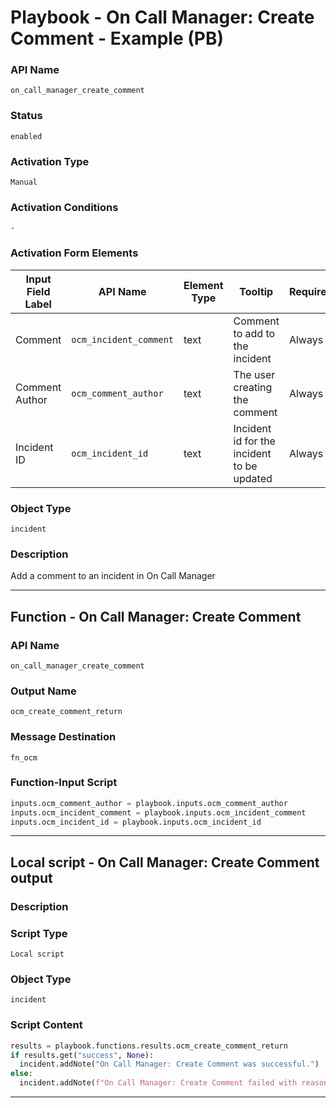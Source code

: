 <!--
    DO NOT MANUALLY EDIT THIS FILE
    THIS FILE IS AUTOMATICALLY GENERATED WITH resilient-sdk codegen
    Generated with resilient-sdk v51.0.6.0.1543
-->

# Playbook - On Call Manager: Create Comment - Example (PB)

### API Name
`on_call_manager_create_comment`

### Status
`enabled`

### Activation Type
`Manual`

### Activation Conditions
`-`

### Activation Form Elements
| Input Field Label | API Name | Element Type | Tooltip | Requirement |
| ----------------- | -------- | ------------ | ------- | ----------- |
| Comment | `ocm_incident_comment` | text | Comment to add to the incident | Always |
| Comment Author | `ocm_comment_author` | text | The user creating the comment | Always |
| Incident ID | `ocm_incident_id` | text | Incident id for the incident to be updated | Always |

### Object Type
`incident`

### Description
Add a comment to an incident in On Call Manager


---
## Function - On Call Manager: Create Comment

### API Name
`on_call_manager_create_comment`

### Output Name
`ocm_create_comment_return`

### Message Destination
`fn_ocm`

### Function-Input Script
```python
inputs.ocm_comment_author = playbook.inputs.ocm_comment_author
inputs.ocm_incident_comment = playbook.inputs.ocm_incident_comment
inputs.ocm_incident_id = playbook.inputs.ocm_incident_id
```

---

## Local script - On Call Manager: Create Comment output

### Description


### Script Type
`Local script`

### Object Type
`incident`

### Script Content
```python
results = playbook.functions.results.ocm_create_comment_return
if results.get("success", None):
  incident.addNote("On Call Manager: Create Comment was successful.")
else:
  incident.addNote(f"On Call Manager: Create Comment failed with reason:\n{results.get('reason', None)}")
```

---

